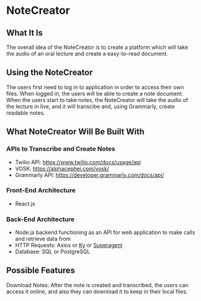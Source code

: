 # NoteCreator

## What It Is
The overall idea of the NoteCreator is to create a platform which will take the audio of an oral lecture and create a easy-to-read document.

## Using the NoteCreator
The users first need to log in to application in order to access their own files. When logged in, the users will be able to create a note document. When the users start to take notes, the NoteCreator will take the audio of the lecture in live, and it will transcibe and, using Grammarly, create readable notes.

## What NoteCreator Will Be Built With
### APIs to Transcribe and Create Notes
- Twilio API: https://www.twilio.com/docs/usage/api
- VOSK: https://alphacephei.com/vosk/
- Grammarly API: https://developer.grammarly.com/docs/api/

### Front-End Architecture
- React.js

### Back-End Architecture
- Node.js backend functioning as an API for web application to make calls and retrieve data from
- HTTP Requests: Axios or [Ky](npmjs.com/package/ky) or [Superagent](npmjs.com/package/superagent)
- Database: SQL or PostgreSQL

## Possible Features
Download Notes: After the note is created and transcribed, the users can access it online, and also they can download it to keep in their local files.